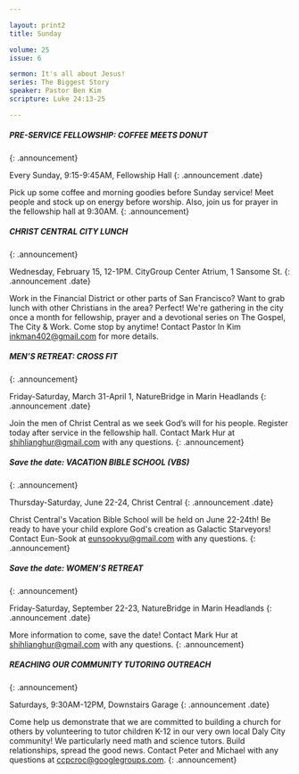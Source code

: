 ```yaml
---

layout: print2
title: Sunday

volume: 25
issue: 6

sermon: It's all about Jesus!
series: The Biggest Story
speaker: Pastor Ben Kim
scripture: Luke 24:13-25

---
```


##### PRE-SERVICE FELLOWSHIP: COFFEE MEETS DONUT
{: .announcement}

Every Sunday, 9:15-9:45AM, Fellowship Hall
{: .announcement .date}

Pick up some coffee and morning goodies before Sunday service! Meet people and stock up on energy before worship. Also, join us for prayer in the fellowship hall at 9:30AM.
{: .announcement}

##### CHRIST CENTRAL CITY LUNCH
{: .announcement}

Wednesday, February 15, 12-1PM. CityGroup Center Atrium, 1 Sansome St.
{: .announcement .date}

Work in the Financial District or other parts of San Francisco? Want to grab lunch with other Christians in the area? Perfect! We're gathering in the city once a month for fellowship, prayer and a devotional series on The Gospel, The City & Work. Come stop by anytime! Contact Pastor In Kim inkman402@gmail.com for more details.

##### MEN’S RETREAT: CROSS FIT
{: .announcement}

Friday-Saturday, March 31-April 1, NatureBridge in Marin Headlands
{: .announcement .date}

Join the men of Christ Central as we seek God’s will for his people. Register today after service in the fellowship hall. Contact Mark Hur at shihlianghur@gmail.com with any questions.
{: .announcement}

##### Save the date: VACATION BIBLE SCHOOL (VBS)
{: .announcement}

Thursday-Saturday, June 22-24, Christ Central
{: .announcement .date}

Christ Central's Vacation Bible School will be held on June 22-24th!  Be ready to have your child explore God's creation as Galactic Starveyors! Contact Eun-Sook at eunsookyu@gmail.com with any questions.
{: .announcement}

##### Save the date: WOMEN’S RETREAT
{: .announcement}

Friday-Saturday, September 22-23, NatureBridge in Marin Headlands
{: .announcement .date}

More information to come, save the date! Contact Mark Hur at shihlianghur@gmail.com with any questions.
{: .announcement}

##### REACHING OUR COMMUNITY TUTORING OUTREACH
{: .announcement}

Saturdays, 9:30AM-12PM, Downstairs Garage
{: .announcement .date}

Come help us demonstrate that we are committed to building a church for others by volunteering to tutor children K-12 in our very own local Daly City community! We particularly need math and science tutors. Build relationships, spread the good news. Contact Peter and Michael with any questions at ccpcroc@googlegroups.com.
{: .announcement}